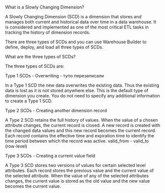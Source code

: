 What is a Slowly Changing Dimension?

A Slowly Changing Dimension (SCD) is a dimension that stores and manages both current and historical data over time in a data warehouse. It is considered and implemented as one of the most critical ETL tasks in tracking the history of dimension records.

There are three types of SCDs and you can use Warehouse Builder to define, deploy, and load all three types of SCDs.

What are the three types of SCDs?

The three types of SCDs are:

Type 1 SCDs - Overwriting - тупо перезаписали

In a Type 1 SCD the new data overwrites the existing data. Thus the existing data is lost as it is not stored anywhere else. This is the default type of dimension you create. You do not need to specify any additional information to create a Type 1 SCD.

Type 2 SCDs - Creating another dimension record

A Type 2 SCD retains the full history of values. When the value of a chosen attribute changes, the current record is closed. A new record is created with the changed data values and this new record becomes the current record. Each record contains the effective time and expiration time to identify the time period between which the record was active.
valid_from - valid_to (row-level)

Type 3 SCDs - Creating a current value field

A Type 3 SCD stores two versions of values for certain selected level attributes. Each record stores the previous value and the current value of the selected attribute. When the value of any of the selected attributes changes, the current value is stored as the old value and the new value becomes the current value.